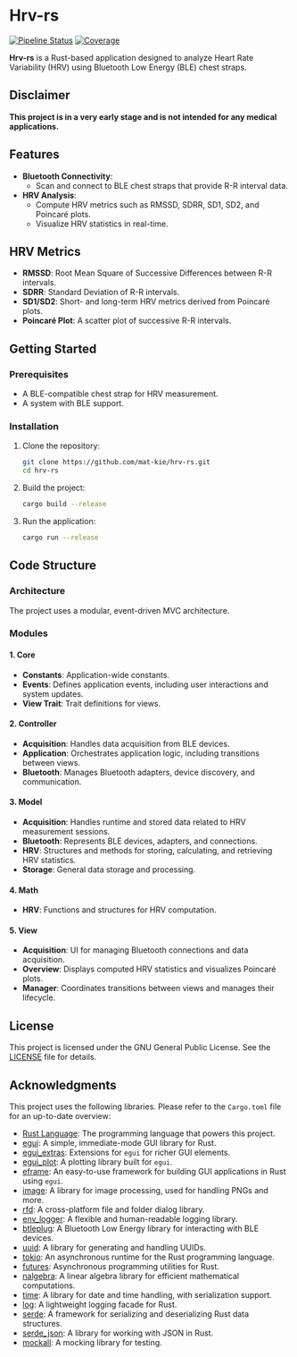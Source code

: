 # Hrv-rs
[![Pipeline Status](https://github.com/mat-kie/hrv-rs/actions/workflows/rust.yml/badge.svg)](https://github.com/mat-kie/hrv-rs/actions/workflows/rust.yml)
[![Coverage](https://codecov.io/gh/mat-kie/hrv-rs/branch/main/graph/badge.svg?token=YOUR_CODECOV_TOKEN)](https://codecov.io/gh/mat-kie/hrv-rs)


**Hrv-rs** is a Rust-based application designed to analyze Heart Rate Variability (HRV) using Bluetooth Low Energy (BLE) chest straps. 

## Disclaimer

**This project is in a very early stage and is not intended for any medical applications.**

## Features
- **Bluetooth Connectivity**:
  - Scan and connect to BLE chest straps that provide R-R interval data.
- **HRV Analysis**:
  - Compute HRV metrics such as RMSSD, SDRR, SD1, SD2, and Poincaré plots.
  - Visualize HRV statistics in real-time.

## HRV Metrics
- **RMSSD**: Root Mean Square of Successive Differences between R-R intervals.
- **SDRR**: Standard Deviation of R-R intervals.
- **SD1/SD2**: Short- and long-term HRV metrics derived from Poincaré plots.
- **Poincaré Plot**: A scatter plot of successive R-R intervals.

## Getting Started

### Prerequisites
- A BLE-compatible chest strap for HRV measurement.
- A system with BLE support.

### Installation
1. Clone the repository:
   ```bash
   git clone https://github.com/mat-kie/hrv-rs.git
   cd hrv-rs
   ```

2. Build the project:
   ```bash
   cargo build --release
   ```

3. Run the application:
   ```bash
   cargo run --release
   ```

## Code Structure

### Architecture
The project uses a modular, event-driven MVC architecture.

### Modules

#### 1. **Core**
- **Constants**: Application-wide constants.
- **Events**: Defines application events, including user interactions and system updates.
- **View Trait**: Trait definitions for views.

#### 2. **Controller**
- **Acquisition**: Handles data acquisition from BLE devices.
- **Application**: Orchestrates application logic, including transitions between views.
- **Bluetooth**: Manages Bluetooth adapters, device discovery, and communication.

#### 3. **Model**
- **Acquisition**: Handles runtime and stored data related to HRV measurement sessions.
- **Bluetooth**: Represents BLE devices, adapters, and connections.
- **HRV**: Structures and methods for storing, calculating, and retrieving HRV statistics.
- **Storage**: General data storage and processing.

#### 4. **Math**
- **HRV**: Functions and structures for HRV computation.

#### 5. **View**
- **Acquisition**: UI for managing Bluetooth connections and data acquisition.
- **Overview**: Displays computed HRV statistics and visualizes Poincaré plots.
- **Manager**: Coordinates transitions between views and manages their lifecycle.

## License
This project is licensed under the GNU General Public License. See the [LICENSE](LICENSE) file for details.

## Acknowledgments
This project uses the following libraries. Please refer to the `Cargo.toml` file for an up-to-date overview:

- [Rust Language](https://www.rust-lang.org/): The programming language that powers this project.
- [egui](https://github.com/emilk/egui): A simple, immediate-mode GUI library for Rust.
- [egui_extras](https://github.com/emilk/egui): Extensions for `egui` for richer GUI elements.
- [egui_plot](https://github.com/emilk/egui): A plotting library built for `egui`.
- [eframe](https://github.com/emilk/egui): An easy-to-use framework for building GUI applications in Rust using `egui`.
- [image](https://github.com/image-rs/image): A library for image processing, used for handling PNGs and more.
- [rfd](https://github.com/PolyMeilex/rfd): A cross-platform file and folder dialog library.
- [env_logger](https://github.com/env-logger-rs/env_logger): A flexible and human-readable logging library.
- [btleplug](https://github.com/deviceplug/btleplug): A Bluetooth Low Energy library for interacting with BLE devices.
- [uuid](https://github.com/uuid-rs/uuid): A library for generating and handling UUIDs.
- [tokio](https://github.com/tokio-rs/tokio): An asynchronous runtime for the Rust programming language.
- [futures](https://github.com/rust-lang/futures-rs): Asynchronous programming utilities for Rust.
- [nalgebra](https://nalgebra.org/): A linear algebra library for efficient mathematical computations.
- [time](https://github.com/time-rs/time): A library for date and time handling, with serialization support.
- [log](https://github.com/rust-lang/log): A lightweight logging facade for Rust.
- [serde](https://serde.rs/): A framework for serializing and deserializing Rust data structures.
- [serde_json](https://github.com/serde-rs/json): A library for working with JSON in Rust.
- [mockall](https://github.com/asomers/mockall): A mocking library for testing.